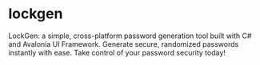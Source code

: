 # lockgen
LockGen: a simple, cross-platform password generation tool built with C# and Avalonia UI Framework. Generate secure, randomized passwords instantly with ease. Take control of your password security today!
